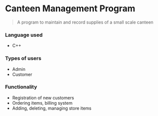 # Canteen Management Program
> A program to maintain and record supplies of a small scale canteen

### Language used  
* C++  
### Types of users  
* Admin
* Customer
### Functionality
* Registration of new customers
* Ordering items, billing system
* Adding, deleting, managing store items
